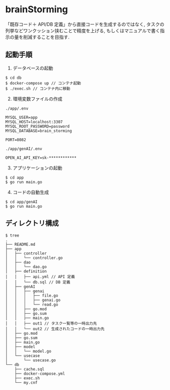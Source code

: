 # brainStorming

「既存コード＋ API/DB 定義」から直接コードを生成するのではなく, タスクの列挙などワンクッション挟むことで精度を上げる, もしくはマニュアルで書く指示の量を削減することを目指す.

## 起動手順

1. データベースの起動

```shell
$ cd db
$ docker-compose up // コンテナ起動
$ ./exec.sh // コンテナ内に移動
```

2. 環境変数ファイルの作成

`./app/.env`

```env
MYSQL_USER=app
MYSQL_HOST=localhost:3307
MYSQL_ROOT_PASSWORD=password
MYSQL_DATABASE=brain_storming

PORT=8082
```

`./app/genAI/.env`

```env
OPEN_AI_API_KEY=sk-************
```

3. アプリケーションの起動

```shell
$ cd app
$ go run main.go
```

4. コードの自動生成

```shell
$ cd app/genAI
$ go run main.go
```

## ディレクトリ構成

```shell
$ tree
.
├── README.md
├── app
│   ├── controller
│   │   └── controller.go
│   ├── dao
│   │   └── dao.go
│   ├── definition
│   │   ├── api.yml // API 定義
│   │   └── db.sql // DB 定義
│   ├── genAI
│   │   ├── genai
│   │   │   ├── file.go
│   │   │   ├── genai.go
│   │   │   └── read.go
│   │   ├── go.mod
│   │   ├── go.sum
│   │   ├── main.go
│   │   ├── out1 // タスク一覧等の一時出力先
│   │   └── out2 // 生成されたコードの一時出力先
│   ├── go.mod
│   ├── go.sum
│   ├── main.go
│   ├── model
│   │   └── model.go
│   └── usecase
│       └── usecase.go
└── db
    ├── cache.sql
    ├── docker-compose.yml
    ├── exec.sh
    └── my.cnf
```
